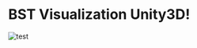 # BST Visualization Unity3D!

![test](https://user-images.githubusercontent.com/64265868/116977972-c3e78280-accb-11eb-9e93-7749bfaef650.gif)

